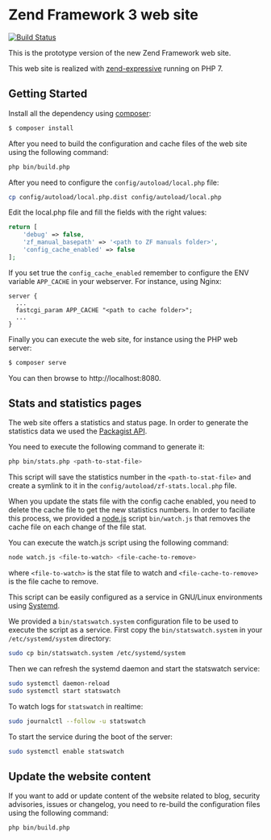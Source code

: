 # Zend Framework 3 web site

[![Build Status](https://secure.travis-ci.org/zendframework/zf3-web.svg?branch=master)](https://secure.travis-ci.org/zendframework/zf3-web)

This is the prototype version of the new Zend Framework web site.

This web site is realized with [zend-expressive](https://github.com/zendframework/zend-expressive)
running on PHP 7.

## Getting Started

Install all the dependency using [composer](https://getcomposer.org/):

```bash
$ composer install
```

After you need to build the configuration and cache files of the web site using
the following command:

```bash
php bin/build.php
```

After you need to configure the `config/autoload/local.php` file:

```bash
cp config/autoload/local.php.dist config/autoload/local.php
```

Edit the local.php file and fill the fields with the right values:

```php
return [
    'debug' => false,
    'zf_manual_basepath' => '<path to ZF manuals folder>',
    'config_cache_enabled' => false
];
```
If you set true the `config_cache_enabled` remember to configure the ENV
variable `APP_CACHE` in your webserver. For instance, using Nginx:

```
server {
  ...
  fastcgi_param APP_CACHE "<path to cache folder>";
  ...
}
```

Finally you can execute the web site, for instance using the PHP web server:

```bash
$ composer serve
```

You can then browse to http://localhost:8080.

## Stats and statistics pages

The web site offers a statistics and status page. In order to generate the
statistics data we used the  [Packagist API](https://packagist.org/apidoc).

You need to execute the following command to generate it:

```bash
php bin/stats.php <path-to-stat-file>
```

This script will save the statistics number in the `<path-to-stat-file>` and
create a symlink to it in the `config/autoload/zf-stats.local.php` file.

When you update the stats file with the config cache enabled, you need to
delete the cache file to get the new statistics numbers. In order to faciliate
this process, we provided a [node.js](https://nodejs.org/en/) script
`bin/watch.js` that removes the cache file on each change of the file stat.

You can execute the watch.js script using the following command:

```bash
node watch.js <file-to-watch> <file-cache-to-remove>
```

where `<file-to-watch>` is the stat file to watch and `<file-cache-to-remove>`
is the file cache to remove.

This script can be easily configured as a service in GNU/Linux environments
using [Systemd](https://en.wikipedia.org/wiki/Systemd).

We provided a `bin/statswatch.system` configuration file to be used to execute
the script as a service. First copy the `bin/statswatch.system` in your
`/etc/systemd/system` directory:

```bash
sudo cp bin/statswatch.system /etc/systemd/system
```

Then we can refresh the systemd daemon and start the statswatch service:

```bash
sudo systemctl daemon-reload
sudo systemctl start statswatch
```

To watch logs for `statswatch` in realtime:

```bash
sudo journalctl --follow -u statswatch
```

To start the service during the boot of the server:

```bash
sudo systemctl enable statswatch
```


## Update the website content

If you want to add or update content of the website related to blog, security
advisories, issues or changelog, you need to re-build the configuration files
using the following command:

```bash
php bin/build.php
```
